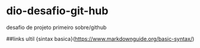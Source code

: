 # dio-desafio-git-hub
desafio de projeto primeiro sobre/github

##links ultil
{sintax basica}(https://www.markdownguide.org/basic-syntax/)
